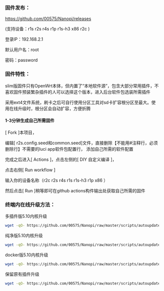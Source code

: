 ### 固件发布：
https://github.com/00575/Nanopi/releases

(支持设备：r1s r2s r4s r1p r1s-h3 x86 r2c )

登录IP：192.168.2.1 

默认用户名：root 

密码：password

### 固件特性：

slim版固件只有OpenWrt本体，但内置了“本地软件源”，包含大部分常用插件，不喜欢固件预装繁杂插件的人可以选择这个版本，进入后台软件包选装所需插件

采用ext4文件系统，刷卡之后可自行使用分区工具对sd卡扩容根分区至最大。使用在线升级时，根分区会自动扩容，方便折腾


#### 1-3分钟生成自己所需固件

[ Fork ]本项目，

编辑[ r2s.config.seed和common.seed]文件，直接删除【不能用#注释行，必须删除行】不需要的luci app软件包配置行， 添加自己所需的软件配置

完成之后进入[ Actions ]，点击左侧的[ DIY 自定义编译 ]，

点击右侧[ Run workflow ]

输入你的设备名称（r2c r2s r4s r1s r1s-h3 r1p x86 ）

然后点击[ Run ]稍等即可在github actions构件输出处获取自己所需的固件

### 终端内在线升级方法： 

多插件版5.10内核升级
```bash
wget -qO- https://github.com/00575/Nanopi/raw/master/scripts/autoupdate.sh | sh
```
纯净版5.10内核升级
```bash
wget -qO- https://github.com/00575/Nanopi/raw/master/scripts/autoupdate.sh | ver=-slim sh
```
docker版5.10内核升级
```bash
wget -qO- https://github.com/00575/Nanopi/raw/master/scripts/autoupdate.sh | ver=-with-docker sh
```
保留原有插件升级
```bash
wget -qO- https://github.com/00575/Nanopi/raw/master/scripts/autoupdate-bash.sh | sh
```
